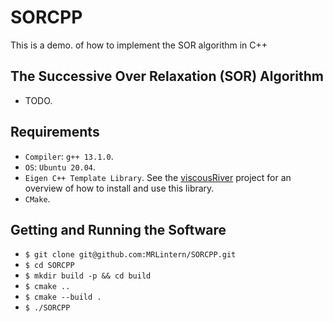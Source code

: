 # SORCPP
This is a demo. of how to implement the SOR algorithm in C++

## The Successive Over Relaxation (SOR) Algorithm

* TODO.

## Requirements
* `Compiler`: `g++ 13.1.0`.
* `OS`: `Ubuntu 20.04`.
* `Eigen C++ Template Library`. See the [viscousRiver](https://github.com/MRLintern/viscousRiver) project for an overview of how to install and use this library.
* `CMake`.

## Getting and Running the Software

* `$ git clone git@github.com:MRLintern/SORCPP.git`
* `$ cd SORCPP`
* `$ mkdir build -p && cd build`
* `$ cmake ..`
* `$ cmake --build .`
* `$ ./SORCPP`


